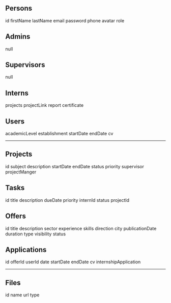 ## Persons
id
firstName
lastName
email
password
phone
avatar
role

## Admins
null

## Supervisors
null


## Interns
projects
projectLink
report
certificate

## Users
academicLevel
establishment
startDate
endDate
cv


---

## Projects
id
subject
description
startDate
endDate
status
priority
supervisor
projectManger

## Tasks
id
title
description
dueDate
priority
internId
status
projectId


## Offers
id
title
description
sector
experience
skills
direction
city
publicationDate
duration
type
visibility
status

## Applications
id
offerId
userId
date
startDate
endDate
cv
internshipApplication


---

## Files
id
name
url
type

